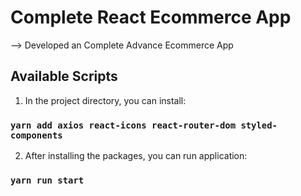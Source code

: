 # Complete React Ecommerce App

--> Developed an Complete Advance Ecommerce App

## Available Scripts

1. In the project directory, you can install:

### `yarn add axios react-icons react-router-dom styled-components`

2. After installing the packages, you can run application:

### `yarn run start`
